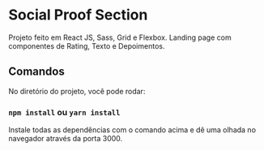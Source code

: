 # Social Proof Section

Projeto feito em React JS, Sass, Grid e Flexbox.
Landing page com componentes de Rating, Texto e Depoimentos.

## Comandos

No diretório do projeto, você pode rodar:

### `npm install` ou `yarn install`

Instale todas as dependências com o comando acima e dê uma olhada no navegador através da porta 3000.
